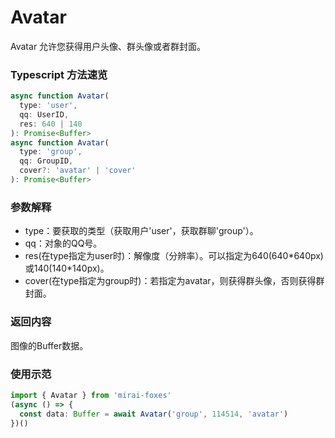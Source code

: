 # Avatar

Avatar 允许您获得用户头像、群头像或者群封面。

### Typescript 方法速览

```typescript
async function Avatar(
  type: 'user',
  qq: UserID,
  res: 640 | 140
): Promise<Buffer>
async function Avatar(
  type: 'group',
  qq: GroupID,
  cover?: 'avatar' | 'cover'
): Promise<Buffer>
```

### 参数解释

- type：要获取的类型（获取用户'user'，获取群聊'group'）。
- qq：对象的QQ号。
- res(在type指定为user时)：解像度（分辨率）。可以指定为640(640\*640px)或140(140\*140px)。
- cover(在type指定为group时)：若指定为avatar，则获得群头像，否则获得群封面。

### 返回内容

图像的Buffer数据。

### 使用示范

```typescript
import { Avatar } from 'mirai-foxes'
(async () => {
  const data: Buffer = await Avatar('group', 114514, 'avatar')
})()
```